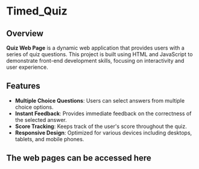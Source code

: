 # Timed_Quiz

## Overview

**Quiz Web Page** is a dynamic web application that provides users with a series of quiz questions. This project is built using HTML and JavaScript to demonstrate front-end development skills, focusing on interactivity and user experience.

## Features

- **Multiple Choice Questions**: Users can select answers from multiple choice options.
- **Instant Feedback**: Provides immediate feedback on the correctness of the selected answer.
- **Score Tracking**: Keeps track of the user's score throughout the quiz.
- **Responsive Design**: Optimized for various devices including desktops, tablets, and mobile phones.

**The web pages can be accessed here**
- 
